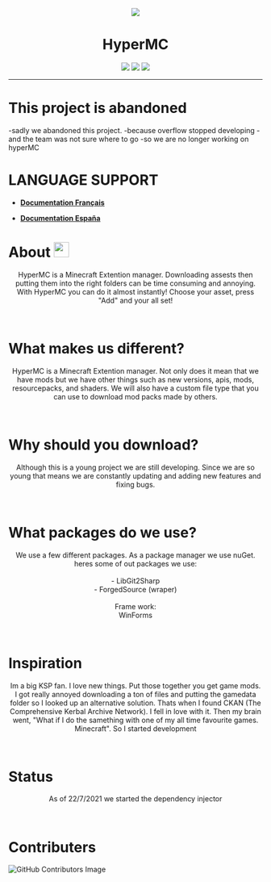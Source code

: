 
<p align="center">
<img src="https://i.imgur.com/mVy4j4L.png" align="center">
<br>
<h1 align="center">HyperMC</h1>
</p>
<p align="center">

<a href="https://github.com/techpenguineer/hypermc/contributors" alt="Contributors">
        <img src="https://img.shields.io/github/contributors/techpenguineer/hypermc" /></a>       
<a href="https://github.com/badges/shields/pulse" alt="Activity">
        <img src="https://img.shields.io/github/commit-activity/m/techpenguineer/hypermc" /></a>
<a><img src="https://badges.frapsoft.com/os/v1/open-source.svg?v=103"></a>
<hr>

</p>

# This project is abandoned
-sadly we abandoned this project.
-because overflow stopped developing
-and the team was not sure where to go
-so we are no longer working
on hyperMC


# LANGUAGE SUPPORT 
- **[Documentation Français](https://github.com/TechPenguineer/Hypermc/blob/Windows/Languages/frenchREADME.md)**

- **[Documentation España](https://github.com/TechPenguineer/Hypermc/blob/Windows/Languages/spanishREADME.md)**

<p>
<h1>About  <img src="https://raw.githubusercontent.com/MartinHeinz/MartinHeinz/master/wave.gif" width="30px"></h1>
<p align="center">
HyperMC is a Minecraft Extention manager. Downloading assests then putting them into the right folders can be time consuming and annoying. With HyperMC you can do it almost instantly! Choose your asset, press "Add" and your all set!
</p>
</p>
<br>
<p>
<h1>What makes us different?  </h1>
<p align="center">
HyperMC is a Minecraft Extention manager. Not only does it mean that we have mods but we have other things such as new versions, apis, mods, resourcepacks, and shaders. We will also have a custom file type that you can use to download mod packs made by others.
</p>
</p>
<br>
<p>
<h1>Why should you download?</h1>
<p align="center">
Although this is a young project we are still developing. Since we are so young that means we are constantly updating and adding new features and fixing bugs. 
</p>
</p>
<br>
<p>
<h1>What packages do we use?</h1>
<p align="center">
We use a few different packages. As a package manager we use nuGet.
<br>
heres some of out packages we use:
<br>
<br>
- LibGit2Sharp<br>
- ForgedSource (wraper)
<br> <br>
Frame work:
<br>WinForms
</p>
</p>
<br>
<p>
<h1>Inspiration</h1>
<p align="center">
Im a big KSP fan. I love new things. Put those together you get game mods. I got really annoyed downloading a ton of files and putting the gamedata folder so I looked up an alternative solution. Thats when I found CKAN (The Comprehensive Kerbal Archive Network). I fell in love with it. Then my brain went, "What if I do the samething with one of my all time favourite games. Minecraft". So I started development
</p>
</p>
<br>
<p>
<h1>Status</h1>
<p align="center">
        As of 22/7/2021 we started the dependency injector
</p>
</p>
<br>
<p>
<h1>Contributers</h1> 


![GitHub Contributors Image](https://contrib.rocks/image?repo=TechPenguineer/Hypermc)


